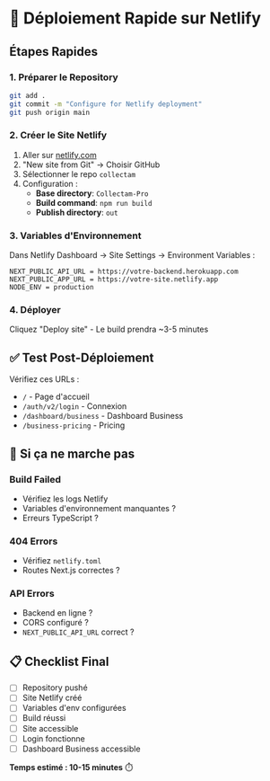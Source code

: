 # 🚀 Déploiement Rapide sur Netlify

## Étapes Rapides

### 1. Préparer le Repository
```bash
git add .
git commit -m "Configure for Netlify deployment"
git push origin main
```

### 2. Créer le Site Netlify
1. Aller sur [netlify.com](https://netlify.com)
2. "New site from Git" → Choisir GitHub
3. Sélectionner le repo `collectam`
4. Configuration :
   - **Base directory**: `Collectam-Pro`
   - **Build command**: `npm run build`
   - **Publish directory**: `out`

### 3. Variables d'Environnement
Dans Netlify Dashboard → Site Settings → Environment Variables :

```
NEXT_PUBLIC_API_URL = https://votre-backend.herokuapp.com
NEXT_PUBLIC_APP_URL = https://votre-site.netlify.app
NODE_ENV = production
```

### 4. Déployer
Cliquez "Deploy site" - Le build prendra ~3-5 minutes

## ✅ Test Post-Déploiement

Vérifiez ces URLs :
- `/` - Page d'accueil
- `/auth/v2/login` - Connexion
- `/dashboard/business` - Dashboard Business
- `/business-pricing` - Pricing

## 🔧 Si ça ne marche pas

### Build Failed
- Vérifiez les logs Netlify
- Variables d'environnement manquantes ?
- Erreurs TypeScript ?

### 404 Errors
- Vérifiez `netlify.toml`
- Routes Next.js correctes ?

### API Errors
- Backend en ligne ?
- CORS configuré ?
- `NEXT_PUBLIC_API_URL` correct ?

## 📋 Checklist Final

- [ ] Repository pushé
- [ ] Site Netlify créé
- [ ] Variables d'env configurées
- [ ] Build réussi
- [ ] Site accessible
- [ ] Login fonctionne
- [ ] Dashboard Business accessible

**Temps estimé : 10-15 minutes** ⏱️

